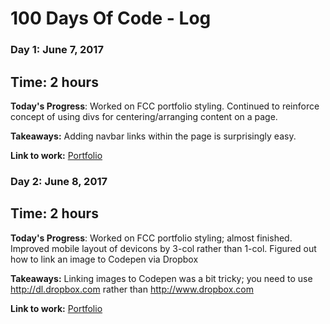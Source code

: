 # 100 Days Of Code - Log

### Day 1: June 7, 2017 
## Time: 2 hours

**Today's Progress**: Worked on FCC portfolio styling. Continued to reinforce concept of using divs for centering/arranging content on a page.

**Takeaways:**  Adding navbar links within the page is surprisingly easy.

**Link to work:** [Portfolio](https://codepen.io/dtkeppler/pen/EXjEQj?editors=1100)


### Day 2: June 8, 2017 
## Time: 2 hours

**Today's Progress**: Worked on FCC portfolio styling; almost finished. Improved mobile layout of devicons by 3-col rather than 1-col. Figured out how to link an image to Codepen via Dropbox

**Takeaways:** Linking images to Codepen was a bit tricky; you need to use http://dl.dropbox.com rather than http://www.dropbox.com

**Link to work:** [Portfolio](https://codepen.io/dtkeppler/pen/EXjEQj?editors=1100)
